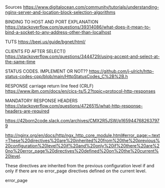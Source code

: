 Sources
https://www.digitalocean.com/community/tutorials/understanding-nginx-server-and-location-block-selection-algorithms

BINDING TO HOST AND PORT EXPLANATION
https://stackoverflow.com/questions/39314086/what-does-it-mean-to-bind-a-socket-to-any-address-other-than-localhost

TUTS
https://beej.us/guide/bgnet/html/

CLIENTS FD AFTER SELECT()
https://stackoverflow.com/questions/3444729/using-accept-and-select-at-the-same-time

STATUS CODES. IMPLEMENT OR NOT??
https://github.com/j-ulrich/http-status-codes-cpp/blob/main/HttpStatusCodes_C%2B%2B.h


RESPONSE carriage return line feed (CRLF)
https://www.ibm.com/docs/en/cics-ts/5.2?topic=protocol-http-responses

MANDATORY RESPONSE HEADERS
https://stackoverflow.com/questions/4726515/what-http-response-headers-are-required

https://42born2code.slack.com/archives/CMX2R5JSW/p1659447682637979


http://nginx.org/en/docs/http/ngx_http_core_module.html#error_page:~:text=These%20directives%20are%20inherited%20from%20the%20previous%20configuration%20level%20if%20and%20only%20if%20there%20are%20no%20error_page%20directives%20defined%20on%20the%20current%20level.

These directives are inherited from the previous configuration level if and only if there are no error_page directives defined on the current level.

error_page